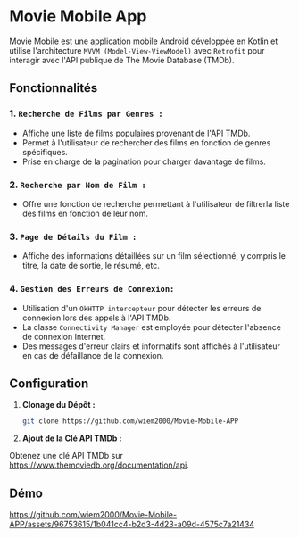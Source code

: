 # Movie Mobile App

Movie Mobile est une application mobile Android développée en Kotlin et utilise l'architecture `MVVM (Model-View-ViewModel)` avec `Retrofit` pour interagir avec l'API publique de The Movie Database (TMDb).

## Fonctionnalités


### 1. `Recherche de Films par Genres :`
   - Affiche une liste de films populaires provenant de l'API TMDb.
   - Permet à l'utilisateur de rechercher des films en fonction de genres spécifiques.
   - Prise en charge de la pagination pour charger davantage de films.
     
### 2.  `Recherche par Nom de Film :`
   - Offre une fonction de recherche permettant à l'utilisateur de filtrerla liste des films en fonction de leur nom.

### 3. `Page de Détails du Film :`
   - Affiche des informations détaillées sur un film sélectionné, y compris le titre, la date de sortie, le résumé, etc.

### 4. `Gestion des Erreurs de Connexion:`
   - Utilisation d'un `OkHTTP intercepteur` pour détecter les erreurs de connexion lors des appels à l'API TMDb.
   - La classe `Connectivity Manager` est employée pour détecter l'absence de connexion Internet.
   - Des messages d'erreur clairs et informatifs sont affichés à l'utilisateur en cas de défaillance de la connexion.

## Configuration

1. **Clonage du Dépôt :**
   ```bash
   git clone https://github.com/wiem2000/Movie-Mobile-APP

2. **Ajout de la Clé API TMDb :**

Obtenez une clé API TMDb sur https://www.themoviedb.org/documentation/api.

## Démo

https://github.com/wiem2000/Movie-Mobile-APP/assets/96753615/1b041cc4-b2d3-4d23-a09d-4575c7a21434

